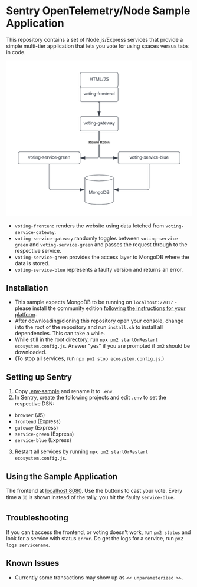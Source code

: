 # Sentry OpenTelemetry/Node Sample Application

This repository contains a set of Node.js/Express services that provide a simple multi-tier application that lets you vote for using spaces versus tabs in code.

![Voting Service Architecture](./assets/voting-service.png)

* `voting-frontend` renders the website using data fetched from `voting-service-gateway`.
* `voting-service-gateway` randomly toggles between `voting-service-green` and `voting-service-green` and passes the request through to the respective service.
* `voting-service-green` provides the access layer to MongoDB where the data is stored.
* `voting-service-blue` represents a faulty version and returns an error.

## Installation
* This sample expects MongoDB to be running on `localhost:27017` - please install the community edition [following the instructions for your platform](https://www.mongodb.com/docs/manual/administration/install-community/).
* After downloading/cloning this repository open your console, change into the root of the repository and run `install.sh` to install all dependencies. This can take a while.
* While still in the root directory, run `npx pm2 startOrRestart ecosystem.config.js`. Answer "yes" if you are prompted if `pm2` should be downloaded.
* (To stop all services, run `npx pm2 stop ecosystem.config.js`.)

## Setting up Sentry

1. Copy [.env-sample](./.env-sample) and rename it to `.env`.
2. In Sentry, create the following projects and edit `.env` to set the respective DSN:
* `browser` (JS)
* `frontend` (Express)
* `gateway` (Express)
* `service-green` (Express)
* `service-blue` (Express)
3. Restart all services by running `npx pm2 startOrRestart ecosystem.config.js`.

## Using the Sample Application
The frontend at [localhost:8080](http://localhost:8080).
Use the buttons to cast your vote. Every time a ☠️ is shown instead of the tally, you hit the faulty `service-blue`.

## Troubleshooting
If you can't access the frontend, or voting doesn't work, run `pm2 status` and look for a service with status `error`.
Do get the logs for a service, run `pm2 logs servicename`.

## Known Issues
* Currently some transactions may show up as `<< unparameterized >>`.